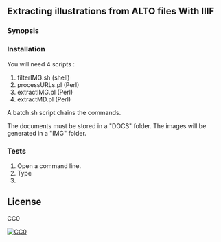 ## Extracting illustrations from ALTO files With IIIF


### Synopsis
 

### Installation
You will need 4 scripts :
1. filterIMG.sh (shell)
2. processURLs.pl (Perl)
3. extractIMG.pl (Perl)
4. extractMD.pl (Perl)

A batch.sh script chains the commands.

The documents must be stored in a "DOCS" folder.
The images will be generated in a "IMG" folder.


### Tests
1. Open a command line.
2. Type
3. 


## License
CC0

<a href="http://creativecommons.org/publicdomain/zero/1.0/"><img src="https://camo.githubusercontent.com/4df6de8c11e31c357bf955b12ab8c55f55c48823/68747470733a2f2f6c6963656e7365627574746f6e732e6e65742f702f7a65726f2f312e302f38387833312e706e67" alt="CC0" data-canonical-src="https://licensebuttons.net/p/zero/1.0/88x31.png" style="max-width:100%;"></a>
